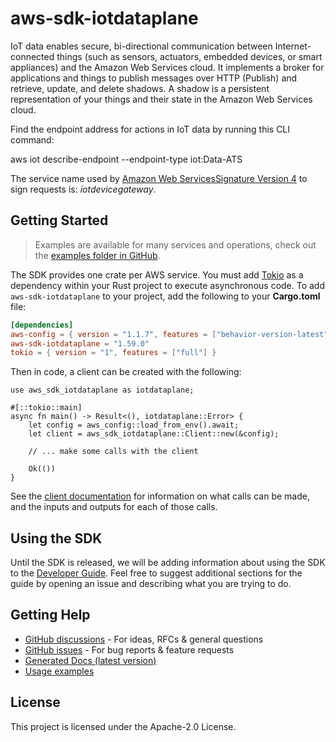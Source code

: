 # aws-sdk-iotdataplane

IoT data enables secure, bi-directional communication between Internet-connected things (such as sensors, actuators, embedded devices, or smart appliances) and the Amazon Web Services cloud. It implements a broker for applications and things to publish messages over HTTP (Publish) and retrieve, update, and delete shadows. A shadow is a persistent representation of your things and their state in the Amazon Web Services cloud.

Find the endpoint address for actions in IoT data by running this CLI command:

aws iot describe-endpoint --endpoint-type iot:Data-ATS

The service name used by [Amazon Web ServicesSignature Version 4](https://docs.aws.amazon.com/general/latest/gr/signature-version-4.html) to sign requests is: _iotdevicegateway_.

## Getting Started

> Examples are available for many services and operations, check out the
> [examples folder in GitHub](https://github.com/awslabs/aws-sdk-rust/tree/main/examples).

The SDK provides one crate per AWS service. You must add [Tokio](https://crates.io/crates/tokio)
as a dependency within your Rust project to execute asynchronous code. To add `aws-sdk-iotdataplane` to
your project, add the following to your **Cargo.toml** file:

```toml
[dependencies]
aws-config = { version = "1.1.7", features = ["behavior-version-latest"] }
aws-sdk-iotdataplane = "1.59.0"
tokio = { version = "1", features = ["full"] }
```

Then in code, a client can be created with the following:

```rust,no_run
use aws_sdk_iotdataplane as iotdataplane;

#[::tokio::main]
async fn main() -> Result<(), iotdataplane::Error> {
    let config = aws_config::load_from_env().await;
    let client = aws_sdk_iotdataplane::Client::new(&config);

    // ... make some calls with the client

    Ok(())
}
```

See the [client documentation](https://docs.rs/aws-sdk-iotdataplane/latest/aws_sdk_iotdataplane/client/struct.Client.html)
for information on what calls can be made, and the inputs and outputs for each of those calls.

## Using the SDK

Until the SDK is released, we will be adding information about using the SDK to the
[Developer Guide](https://docs.aws.amazon.com/sdk-for-rust/latest/dg/welcome.html). Feel free to suggest
additional sections for the guide by opening an issue and describing what you are trying to do.

## Getting Help

* [GitHub discussions](https://github.com/awslabs/aws-sdk-rust/discussions) - For ideas, RFCs & general questions
* [GitHub issues](https://github.com/awslabs/aws-sdk-rust/issues/new/choose) - For bug reports & feature requests
* [Generated Docs (latest version)](https://awslabs.github.io/aws-sdk-rust/)
* [Usage examples](https://github.com/awslabs/aws-sdk-rust/tree/main/examples)

## License

This project is licensed under the Apache-2.0 License.

